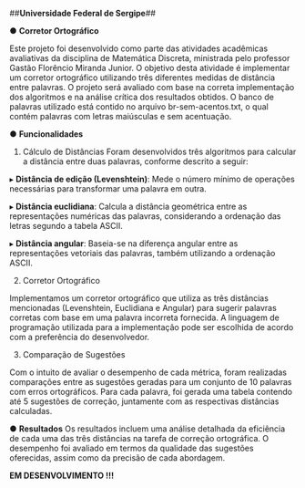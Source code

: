 ##**Universidade Federal de Sergipe**##

● **Corretor Ortográfico**

Este projeto foi desenvolvido como parte das atividades acadêmicas avaliativas da disciplina de Matemática Discreta, ministrada pelo professor Gastão Florêncio Miranda Junior. O objetivo desta atividade é implementar um corretor ortográfico utilizando três diferentes medidas de distância entre palavras. O projeto será avaliado com base na correta implementação dos algoritmos e na análise crítica dos resultados obtidos. O banco de palavras utilizado está contido no arquivo br-sem-acentos.txt, o qual contém palavras com letras maiúsculas e sem acentuação.

● **Funcionalidades**
1. Cálculo de Distâncias
Foram desenvolvidos três algoritmos para calcular a distância entre duas palavras, conforme descrito a seguir:

▸ **Distância de edição (Levenshtein)**: Mede o número mínimo de operações necessárias para transformar uma palavra em outra.

▸ **Distância euclidiana**: Calcula a distância geométrica entre as representações numéricas das palavras, considerando a ordenação das letras segundo a tabela ASCII.

▸ **Distância angular**: Baseia-se na diferença angular entre as representações vetoriais das palavras, também utilizando a ordenação ASCII.

2. Corretor Ortográfico

Implementamos um corretor ortográfico que utiliza as três distâncias mencionadas (Levenshtein, Euclidiana e Angular) para sugerir palavras corretas com base em uma palavra incorreta fornecida. A linguagem de programação utilizada para a implementação pode ser escolhida de acordo com a preferência do desenvolvedor.

3. Comparação de Sugestões

Com o intuito de avaliar o desempenho de cada métrica, foram realizadas comparações entre as sugestões geradas para um conjunto de 10 palavras com erros ortográficos. Para cada palavra, foi gerada uma tabela contendo até 5 sugestões de correção, juntamente com as respectivas distâncias calculadas.

● **Resultados**
Os resultados incluem uma análise detalhada da eficiência de cada uma das três distâncias na tarefa de correção ortográfica. O desempenho foi avaliado em termos da qualidade das sugestões oferecidas, assim como da precisão de cada abordagem.

**EM DESENVOLVIMENTO !!!**

